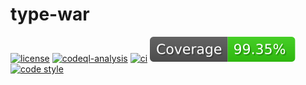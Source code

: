 # type-war

[![license](https://img.shields.io/badge/License-Apache%202.0-blue.svg)](https://opensource.org/licenses/Apache-2.0)
[![codeql-analysis](https://github.com/varodv/type-war/actions/workflows/codeql-analysis.yml/badge.svg?branch=main)](https://github.com/varodv/type-war/actions/workflows/codeql-analysis.yml)
[![ci](https://github.com/varodv/type-war/actions/workflows/ci.yml/badge.svg?branch=main)](https://github.com/varodv/type-war/actions/workflows/ci.yml)
[![coverage](https://raw.githubusercontent.com/varodv/type-war/main/.github/badges/coverage.svg)](https://github.com/varodv/type-war/actions/workflows/coverage.yml)
[![code style](https://antfu.me/badge-code-style.svg)](https://github.com/antfu/eslint-config)
